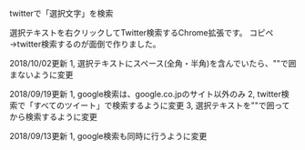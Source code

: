 twitterで「選択文字」を検索

選択テキストを右クリックしてTwitter検索するChrome拡張です。
コピペ→twitter検索するのが面倒で作りました。

2018/10/02更新
1, 選択テキストにスペース(全角・半角)を含んでいたら、""で囲まないように変更

2018/09/19更新
1, google検索は、google.co.jpのサイト以外のみ
2, twitter検索で「すべてのツイート」で検索するように変更
3, 選択テキストを""で囲ってから検索するように変更


2018/09/13更新
1, google検索も同時に行うように変更
